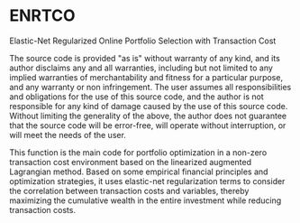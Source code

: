 # ENRTCO
Elastic-Net Regularized Online Portfolio Selection with Transaction Cost

The source code is provided "as is" without warranty of any kind, and its author disclaims any and all warranties, including but not limited to any implied warranties of merchantability and fitness for a particular purpose, and any warranty or non infringement. The user assumes all responsibilities and obligations for the use of this source code, and the author is not responsible for any kind of damage caused by the use of this source code. Without limiting the generality of the above, the author does not guarantee that the source code will be error-free, will operate without interruption, or will meet the needs of the user.
  
This function is the main code for portfolio optimization in a non-zero transaction cost environment based on the linearized augmented Lagrangian method. Based on some empirical financial principles and optimization strategies, it uses elastic-net regularization terms to consider the correlation between transaction costs and variables, thereby maximizing the cumulative wealth in the entire investment while reducing transaction costs.

